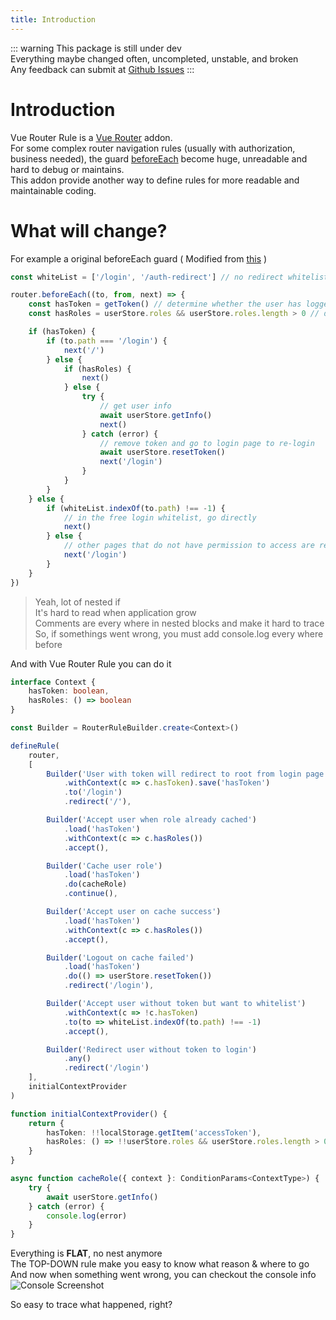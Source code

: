 ```yaml
---
title: Introduction
---
```


::: warning
This package is still under dev  
Everything maybe changed often, uncompleted, unstable, and broken  
Any feedback can submit at [Github Issues](https://github.com/emu-rabbit/vue-router-rule/issues)
:::

# Introduction

Vue Router Rule is a [Vue Router](https://router.vuejs.org/) addon.  
For some complex router navigation rules (usually with authorization, business needed), the guard [beforeEach](https://router.vuejs.org/guide/advanced/navigation-guards.html#global-before-guards) become huge, unreadable and hard to debug or maintains.  
This addon provide another way to define rules for more readable and maintainable coding.

# What will change?

For example a original beforeEach guard ( Modified from [this](https://github.com/youlaitech/vue3-element-admin/blob/master/src/permission.ts) )
```ts
const whiteList = ['/login', '/auth-redirect'] // no redirect whitelist

router.beforeEach((to, from, next) => {
    const hasToken = getToken() // determine whether the user has logged in
    const hasRoles = userStore.roles && userStore.roles.length > 0 // determine whether the user has obtained his permission roles through getInfo

    if (hasToken) {
        if (to.path === '/login') {
            next('/')
        } else {
            if (hasRoles) {
                next()
            } else {
                try {
                    // get user info
                    await userStore.getInfo()
                    next()
                } catch (error) {
                    // remove token and go to login page to re-login
                    await userStore.resetToken()
                    next('/login')
                }
            }
        }
    } else {
        if (whiteList.indexOf(to.path) !== -1) {
            // in the free login whitelist, go directly
            next()
        } else {
            // other pages that do not have permission to access are redirected to the login page.
            next('/login')
        }
    }
})
```

> Yeah, lot of nested if  
> It's hard to read when application grow  
> Comments are every where in nested blocks and make it hard to trace  
> So, if somethings went wrong, you must add console.log every where before

And with Vue Router Rule you can do it
```ts
interface Context {
    hasToken: boolean,
    hasRoles: () => boolean
}

const Builder = RouterRuleBuilder.create<Context>()

defineRule(
    router,
    [
        Builder('User with token will redirect to root from login page')
            .withContext(c => c.hasToken).save('hasToken')
            .to('/login')
            .redirect('/'),

        Builder('Accept user when role already cached')
            .load('hasToken')
            .withContext(c => c.hasRoles())
            .accept(),

        Builder('Cache user role')
            .load('hasToken')
            .do(cacheRole)
            .continue(),

        Builder('Accept user on cache success')
            .load('hasToken')
            .withContext(c => c.hasRoles())
            .accept(),

        Builder('Logout on cache failed')
            .load('hasToken')
            .do(() => userStore.resetToken())
            .redirect('/login'),

        Builder('Accept user without token but want to whitelist')
            .withContext(c => !c.hasToken)
            .to(to => whiteList.indexOf(to.path) !== -1)
            .accept(),

        Builder('Redirect user without token to login')
            .any()
            .redirect('/login')
    ],
    initialContextProvider
)

function initialContextProvider() {
    return {
        hasToken: !!localStorage.getItem('accessToken'),
        hasRoles: () => !!userStore.roles && userStore.roles.length > 0
    }
}

async function cacheRole({ context }: ConditionParams<ContextType>) {
    try {
        await userStore.getInfo()
    } catch (error) {
        console.log(error)
    }
}
```

Everything is **FLAT**, no nest anymore  
The TOP-DOWN rule make you easy to know what reason & where to go  
And now when something went wrong, you can checkout the console info  
![Console Screenshot](/images/console.png)

So easy to trace what happened, right?

